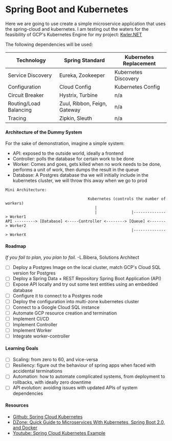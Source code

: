 # Spring Boot and Kubernetes
Here we are going to use create a simple microservice application that uses the spring-cloud and kubernetes. I am testing out the waters for the feasibility of GCP's Kubernetes Engine for my project: [Kwler.NET](https://github.com/kwler)

The following dependencies will be used:

| Technology              | Spring Standard               | Kubernetes Replacement  |
|-------------------------|-------------------------------|-------------------------|
| Service Discovery       | Eureka, Zookeeper             | Kubernetes Discovery    |
| Configuration           | Cloud Config                  | Kubernetes Config       |
| Circuit Breaker         | Hystrix, Turbine              | n/a                     |
| Routing/Load Balancing  | Zuul, Ribbon, Feign, Gateway  | n/a                     |
| Tracing                 | Zipkin, Sleuth                | n/a                     |

#### Architecture of the Dummy System
For the sake of demonstration, imagine a simple system:
- API: exposed to the outside world, ideally a frontend
- Controller: polls the database for certain work to be done
- Worker: Comes and goes, gets killed when no work needs to be done, performs a unit of work, then dumps the result in the queue
- Database: A Postgres database tha we will initially include in the kubernetes cluster, we will throw this away when we go to prod 
```
Mini Architecture:

                                    Kubernetes (controls the number of workers)
                                       |
                                       |               |--------------> Worker1
API ---------> [Database] <-----Controller <--------> [Queue] <-------> Worker2
                                                       |--------------> WorkerX
```

#### Roadmap
*If you fail to plan, you plan to fail.* -L.Bibera, Solutions Architect
- [ ] Deploy a Postgres Image on the local cluster, match GCP's Cloud SQL version for Postgres
- [ ] Deploy a Spring Data + REST Repository Spring Boot Application (API)
- [ ] Expose API locally and try out some test entities using an embedded database
- [ ] Configure it to connect to a Postgres node
- [ ] Deploy the configuration into multi-zone kubernetes cluster
- [ ] Connect to a Google Cloud SQL instance
- [ ] Automate GCP resource creation and termination
- [ ] Implement CI/CD
- [ ] Implement Controller
- [ ] Implement Worker
- [ ] Integrate worker-controller

#### Learning Goals
- [ ] Scaling: from zero to 60, and vice-versa
- [ ] Resiliency: figure out the behaviour of spring apps when faced with accidental terminations
- [ ] Automation: how to automate complicated systems, from deployment to rollbacks, with ideally zero downtime
- [ ] API evolution: avoiding issues with updated APIs of system dependencies

#### Resources
- [Github: Spring Cloud Kubernetes](https://github.com/spring-cloud/spring-cloud-kubernetes)
- [DZone: Quick Guide to Microservices With Kubernetes, Spring Boot 2.0, and Docker](https://dzone.com/articles/quick-guide-to-microservices-with-kubernetes-sprin)
- [Youtube: Spring Cloud Kubernetes Example](https://www.youtube.com/watch?v=EWcgTub32dw&t=135s)
